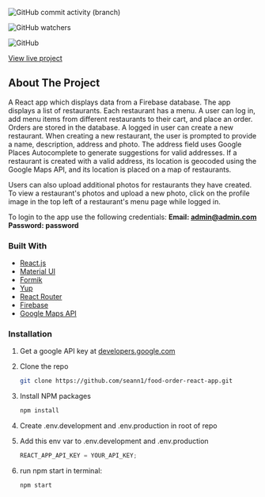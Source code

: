 ![GitHub commit activity (branch)](https://img.shields.io/github/commit-activity/w/seann1/food-order-react-app?style=plastic)

![GitHub watchers](https://img.shields.io/github/watchers/seann1/food-order-react-app?style=social)

![GitHub](https://img.shields.io/github/license/seann1/food-order-react-app)

[View live project](https://food-order-app-d078d.web.app/)

## About The Project

A React app which displays data from a Firebase database. The app displays a list of restaurants. Each restaurant has a menu. A user can log in, add menu items from different restaurants to their cart, and place an order. Orders are stored in the database. A logged in user can create a new restaurant. When creating a new restaurant, the user is prompted to provide a name, description, address and photo. The address field uses Google Places Autocomplete to generate suggestions for valid addresses. If a restaurant is created with a valid address, its location is geocoded using the Google Maps API, and its location is placed on a map of restaurants.

Users can also upload additional photos for restaurants they have created. To view a restaurant's photos and upload a new photo, click on the profile image in the top left of a restaurant's menu page while logged in.

To login to the app use the following credentials:
**Email: admin@admin.com**
**Password: password**

### Built With

- [React.js](https://reactjs.org/)
- [Material UI](https://mui.com/)
- [Formik](https://formik.org/)
- [Yup](https://github.com/jquense/yup)
- [React Router](https://reactrouter.com/)
- [Firebase](https://firebase.google.com/)
- [Google Maps API](https://developers.google.com/maps)

### Installation

1. Get a google API key at [developers.google.com](https://developers.google.com/maps/documentation/javascript/get-api-key)
2. Clone the repo
   ```sh
   git clone https://github.com/seann1/food-order-react-app.git
   ```
3. Install NPM packages
   ```sh
   npm install
   ```
4. Create .env.development and .env.production in root of repo

5. Add this env var to .env.development and .env.production
   ```js
   REACT_APP_API_KEY = YOUR_API_KEY;
   ```
6. run npm start in terminal:
   ```sh
   npm start
   ```

